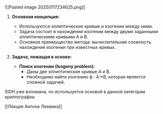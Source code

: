 ![[Pasted image 20250117234625.png]]

1. **Основная концепция:**    
    - Используются эллиптические кривые и изогении между ними.
    - Задача состоит в нахождении изогении между двумя заданными эллиптическими кривыми A и B.
    - Основное преимущество метода: вычислительная сложность нахождения изогении при известных кривых.
    
1. **Задача, лежащая в основе:**    
    - **Поиск изогении (Isogeny problem):**
        - Даны две эллиптические кривые A и B.
        - Необходимо найти изогению ϕ : A→B, которая является сложной задачей.

SIDH уже взломана, но используется основой в данной категории криптографии. 


[[Лекция Антона Леевика]]